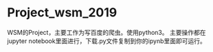 # Project_wsm_2019
WSM的Project，主要工作为写百度的爬虫。使用python3。
主要操作都在jupyter notebook里面进行，下载.py文件复制到你的ipynb里面即可运行。

